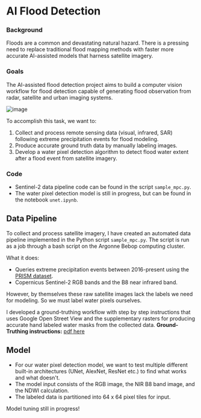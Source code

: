 # AI Flood Detection
### Background
Floods are a common and devastating natural hazard. There is a pressing need to replace traditional flood mapping methods with faster more accurate AI-assisted models that harness satellite imagery.

### Goals
The AI-assisted flood detection project aims to build a computer vision workflow for flood detection capable of generating flood observation from radar, satellite and urban imaging systems.

![image](https://github.com/davdma/floodmaps/assets/42689743/0685799c-7ab7-4640-9ae4-759b797dd13f)

To accomplish this task, we want to:
1. Collect and process remote sensing data (visual, infrared, SAR) following extreme precipitation events for flood modeling.
2. Produce accurate ground truth data by manually labeling images.
3. Develop a water pixel detection algorithm to detect flood water extent after a flood event from satellite imagery.

### Code
* Sentinel-2 data pipeline code can be found in the script `sample_mpc.py`.
* The water pixel detection model is still in progress, but can be found in the notebook `unet.ipynb`.

## Data Pipeline
To collect and process satellite imagery, I have created an automated data pipeline implemented in the Python script `sample_mpc.py`. The script is run as a job through a bash script on the Argonne Bebop computing cluster.

What it does:
* Queries extreme precipitation events between 2016-present using the [PRISM dataset](https://prism.oregonstate.edu/).
* Copernicus Sentinel-2 RGB bands and the B8 near infrared band.

However, by themselves these raw satellite images lack the labels we need for modeling. So we must label water pixels ourselves.

I developed a ground-truthing workflow with step by step instructions that uses Google Open Street View and the supplementary rasters for producing accurate hand labeled water masks from the collected data.
**Ground-Truthing instructions:** [pdf here](https://1drv.ms/b/s!Aq3V83mBle0dvhMcZAiCh04A59--?e=IdSswS)

## Model
* For our water pixel detection model, we want to test multiple different built-in architectures (UNet, AlexNet, ResNet etc.) to find what works and what doesn't.
* The model input consists of the RGB image, the NIR B8 band image, and the NDWI calculation.
* The labeled data is partitioned into 64 x 64 pixel tiles for input.

Model tuning still in progress!
